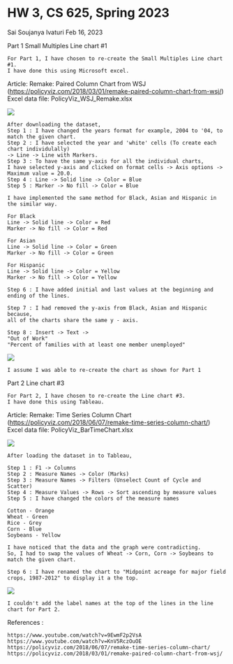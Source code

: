 HW 3, CS 625, Spring 2023
================
Sai Soujanya Ivaturi
Feb 16, 2023

Part 1 Small Multiples Line chart \#1

    For Part 1, I have chosen to re-create the Small Multiples Line chart #1. 
    I have done this using Microsoft excel. 

Article: Remake: Paired Column Chart from WSJ
(<https://policyviz.com/2018/03/01/remake-paired-column-chart-from-wsj/>)
Excel data file: PolicyViz_WSJ_Remake.xlsx

![](Screen1.png)

    After downloading the dataset,
    Step 1 : I have changed the years format for example, 2004 to '04, to match the given chart.
    Step 2 : I have selected the year and 'white' cells (To create each chart individulally) 
    -> Line -> Line with Markers.
    Step 3 : To have the same y-axis for all the individual charts, 
    I have selected y-axis and clicked on format cells -> Axis options -> Maximum value = 20.0.
    Step 4 : Line -> Solid line -> Color = Blue
    Step 5 : Marker -> No fill -> Color = Blue

    I have implemented the same method for Black, Asian and Hispanic in the similar way.

    For Black
    Line -> Solid line -> Color = Red
    Marker -> No fill -> Color = Red

    For Asian
    Line -> Solid line -> Color = Green
    Marker -> No fill -> Color = Green

    For Hispanic
    Line -> Solid line -> Color = Yellow
    Marker -> No fill -> Color = Yellow

    Step 6 : I have added initial and last values at the beginning and ending of the lines.

    Step 7 : I had removed the y-axis from Black, Asian and Hispanic because,
    all of the charts share the same y - axis.

    Step 8 : Insert -> Text -> 
    "Out of Work"
    "Percent of families with at least one member unemployed"

![](Part%201.png)

    I assume I was able to re-create the chart as shown for Part 1

Part 2 Line chart \#3

    For Part 2, I have chosen to re-create the Line chart #3. 
    I have done this using Tableau. 

Article: Remake: Time Series Column Chart
(<https://policyviz.com/2018/06/07/remake-time-series-column-chart/>)
Excel data file: PolicyViz_BarTimeChart.xlsx

![](Screen2.png)

    After loading the dataset in to Tableau,

    Step 1 : F1 -> Columns
    Step 2 : Measure Names -> Color (Marks)
    Step 3 : Measure Names -> Filters (Unselect Count of Cycle and Scatter)
    Step 4 : Measure Values -> Rows -> Sort ascending by measure values
    Step 5 : I have changed the colors of the measure names

    Cotton - Orange
    Wheat - Green
    Rice - Grey
    Corn - Blue
    Soybeans - Yellow

    I have noticed that the data and the graph were contradicting. 
    So, I had to swap the values of Wheat -> Corn, Corn -> Soybeans to match the given chart.

    Step 6 : I have renamed the chart to "Midpoint acreage for major field crops, 1987-2012" to display it a the top.

![](Part%202.png)

    I couldn't add the label names at the top of the lines in the line chart for Part 2.

References :

    https://www.youtube.com/watch?v=9EwmF2p2VsA
    https://www.youtube.com/watch?v=KnV5RczOuOE
    https://policyviz.com/2018/06/07/remake-time-series-column-chart/
    https://policyviz.com/2018/03/01/remake-paired-column-chart-from-wsj/
